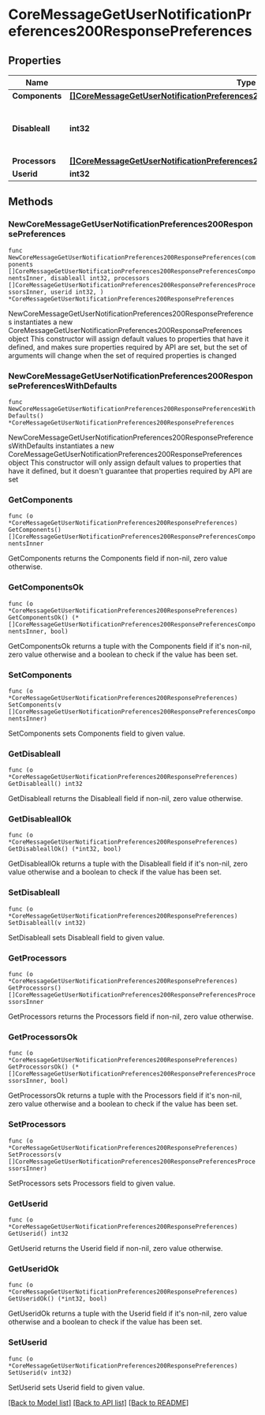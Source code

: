 # CoreMessageGetUserNotificationPreferences200ResponsePreferences

## Properties

Name | Type | Description | Notes
------------ | ------------- | ------------- | -------------
**Components** | [**[]CoreMessageGetUserNotificationPreferences200ResponsePreferencesComponentsInner**](CoreMessageGetUserNotificationPreferences200ResponsePreferencesComponentsInner.md) |  | 
**Disableall** | **int32** | Whether all the preferences are disabled | 
**Processors** | [**[]CoreMessageGetUserNotificationPreferences200ResponsePreferencesProcessorsInner**](CoreMessageGetUserNotificationPreferences200ResponsePreferencesProcessorsInner.md) |  | 
**Userid** | **int32** | User id | 

## Methods

### NewCoreMessageGetUserNotificationPreferences200ResponsePreferences

`func NewCoreMessageGetUserNotificationPreferences200ResponsePreferences(components []CoreMessageGetUserNotificationPreferences200ResponsePreferencesComponentsInner, disableall int32, processors []CoreMessageGetUserNotificationPreferences200ResponsePreferencesProcessorsInner, userid int32, ) *CoreMessageGetUserNotificationPreferences200ResponsePreferences`

NewCoreMessageGetUserNotificationPreferences200ResponsePreferences instantiates a new CoreMessageGetUserNotificationPreferences200ResponsePreferences object
This constructor will assign default values to properties that have it defined,
and makes sure properties required by API are set, but the set of arguments
will change when the set of required properties is changed

### NewCoreMessageGetUserNotificationPreferences200ResponsePreferencesWithDefaults

`func NewCoreMessageGetUserNotificationPreferences200ResponsePreferencesWithDefaults() *CoreMessageGetUserNotificationPreferences200ResponsePreferences`

NewCoreMessageGetUserNotificationPreferences200ResponsePreferencesWithDefaults instantiates a new CoreMessageGetUserNotificationPreferences200ResponsePreferences object
This constructor will only assign default values to properties that have it defined,
but it doesn't guarantee that properties required by API are set

### GetComponents

`func (o *CoreMessageGetUserNotificationPreferences200ResponsePreferences) GetComponents() []CoreMessageGetUserNotificationPreferences200ResponsePreferencesComponentsInner`

GetComponents returns the Components field if non-nil, zero value otherwise.

### GetComponentsOk

`func (o *CoreMessageGetUserNotificationPreferences200ResponsePreferences) GetComponentsOk() (*[]CoreMessageGetUserNotificationPreferences200ResponsePreferencesComponentsInner, bool)`

GetComponentsOk returns a tuple with the Components field if it's non-nil, zero value otherwise
and a boolean to check if the value has been set.

### SetComponents

`func (o *CoreMessageGetUserNotificationPreferences200ResponsePreferences) SetComponents(v []CoreMessageGetUserNotificationPreferences200ResponsePreferencesComponentsInner)`

SetComponents sets Components field to given value.


### GetDisableall

`func (o *CoreMessageGetUserNotificationPreferences200ResponsePreferences) GetDisableall() int32`

GetDisableall returns the Disableall field if non-nil, zero value otherwise.

### GetDisableallOk

`func (o *CoreMessageGetUserNotificationPreferences200ResponsePreferences) GetDisableallOk() (*int32, bool)`

GetDisableallOk returns a tuple with the Disableall field if it's non-nil, zero value otherwise
and a boolean to check if the value has been set.

### SetDisableall

`func (o *CoreMessageGetUserNotificationPreferences200ResponsePreferences) SetDisableall(v int32)`

SetDisableall sets Disableall field to given value.


### GetProcessors

`func (o *CoreMessageGetUserNotificationPreferences200ResponsePreferences) GetProcessors() []CoreMessageGetUserNotificationPreferences200ResponsePreferencesProcessorsInner`

GetProcessors returns the Processors field if non-nil, zero value otherwise.

### GetProcessorsOk

`func (o *CoreMessageGetUserNotificationPreferences200ResponsePreferences) GetProcessorsOk() (*[]CoreMessageGetUserNotificationPreferences200ResponsePreferencesProcessorsInner, bool)`

GetProcessorsOk returns a tuple with the Processors field if it's non-nil, zero value otherwise
and a boolean to check if the value has been set.

### SetProcessors

`func (o *CoreMessageGetUserNotificationPreferences200ResponsePreferences) SetProcessors(v []CoreMessageGetUserNotificationPreferences200ResponsePreferencesProcessorsInner)`

SetProcessors sets Processors field to given value.


### GetUserid

`func (o *CoreMessageGetUserNotificationPreferences200ResponsePreferences) GetUserid() int32`

GetUserid returns the Userid field if non-nil, zero value otherwise.

### GetUseridOk

`func (o *CoreMessageGetUserNotificationPreferences200ResponsePreferences) GetUseridOk() (*int32, bool)`

GetUseridOk returns a tuple with the Userid field if it's non-nil, zero value otherwise
and a boolean to check if the value has been set.

### SetUserid

`func (o *CoreMessageGetUserNotificationPreferences200ResponsePreferences) SetUserid(v int32)`

SetUserid sets Userid field to given value.



[[Back to Model list]](../README.md#documentation-for-models) [[Back to API list]](../README.md#documentation-for-api-endpoints) [[Back to README]](../README.md)


